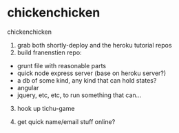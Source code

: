 # chickenchicken
chickenchicken

1. grab both shortly-deploy and the heroku tutorial repos
2. build franenstien repo:
  - grunt file with reasonable parts
  - quick node express server (base on heroku server?)
  - a db of some kind, any kind that can hold states?
  - angular
  - jquery, etc, etc, to run something that can...



3. hook up tichu-game




4. get quick name/email stuff online?